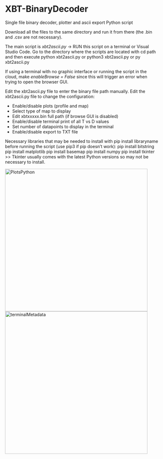 # XBT-BinaryDecoder
Single file binary decoder, plotter and ascii export Python script

Download all the files to the same directory and run it from there (the .bin and .csv are not necessary).

The main script is *xbt2ascii.py* -> RUN this script on a terminal or Visual Studio Code.
Go to the directory where the scripts are located with cd path and then execute 
python xbt2ascii.py or python3 xbt2ascii.py or py xbt2ascii.py

If using a terminal with no graphic interface or running the script in the cloud, make *enableBrowse = False* since this will trigger an error when trying to open the browser GUI.

Edit the xbt2ascii.py file to enter the binary file path manually. 
Edit the xbt2ascii.py file to change the configuration:
-	Enable/disable plots (profile and map)
-	Select type of map to display
-	Edit xbtxxxxx.bin full path (if browse GUI is disabled)
-	Enable/disable terminal print of all T vs D values
-	Set number of datapoints to display in the terminal
-	Enable/disable export to TXT file


Necessary libraries that may be needed to install with pip install libraryname before running the script (use pip3 if pip doesn’t work):
pip install bitstring
pip install matplotlib
pip install basemap
pip install numpy
pip install tkinter  >> Tkinter usually comes with the latest Python versions so may not be necessary to install.

<img width="468" alt="PlotsPython" src="https://user-images.githubusercontent.com/89260258/234389419-32ae1c72-3316-45f3-bff6-c65475ec6fe6.png">
<img width="468" alt="terminalMetadata" src="https://user-images.githubusercontent.com/89260258/234389420-53f7f68b-d2ad-4894-a8c0-3d0cfb1a1c9b.png">
